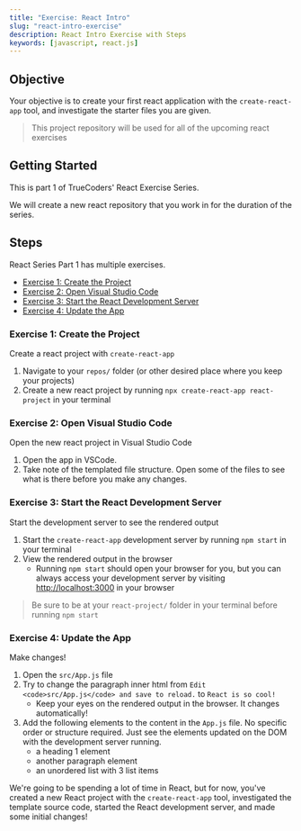 ```yaml
---
title: "Exercise: React Intro"
slug: "react-intro-exercise"
description: React Intro Exercise with Steps
keywords: [javascript, react.js]
---
```


## Objective

Your objective is to create your first react application with the `create-react-app` tool, and investigate the starter files you are given.

> This project repository will be used for all of the upcoming react exercises

## Getting Started

This is part 1 of TrueCoders' React Exercise Series.

We will create a new react repository that you work in for the duration of the series.

## Steps

React Series Part 1 has multiple exercises.

- [Exercise 1: Create the Project](#exercise-1-create-the-project)
- [Exercise 2: Open Visual Studio Code](#exercise-2-open-visual-studio-code)
- [Exercise 3: Start the React Development Server](#exercise-3-start-the-react-development-server)
- [Exercise 4: Update the App](#exercise-4-update-the-app)

### Exercise 1: Create the Project

Create a react project with `create-react-app`

1. Navigate to your `repos/` folder (or other desired place where you keep your projects)
2. Create a new react project by running `npx create-react-app react-project` in your terminal

### Exercise 2: Open Visual Studio Code

Open the new react project in Visual Studio Code

1. Open the app in VSCode.
2. Take note of the templated file structure. Open some of the files to see what is there before you make any changes.

### Exercise 3: Start the React Development Server

Start the development server to see the rendered output

1. Start the `create-react-app` development server by running `npm start` in your terminal
2. View the rendered output in the browser
   - Running `npm start` should open your browser for you, but you can always access your development server by visiting [http://localhost:3000](http://localhost:3000) in your browser

> Be sure to be at your `react-project/` folder in your terminal before running `npm start`

### Exercise 4: Update the App

Make changes!

1. Open the `src/App.js` file
2. Try to change the paragraph inner html from `Edit <code>src/App.js</code> and save to reload.` to `React is so cool!`
   - Keep your eyes on the rendered output in the browser. It changes automatically!
3. Add the following elements to the content in the `App.js` file. No specific order or structure required. Just see the elements updated on the DOM with the development server running.
   - a heading 1 element
   - another paragraph element
   - an unordered list with 3 list items

We're going to be spending a lot of time in React, but for now, you've created a new React project with the `create-react-app` tool, investigated the template source code, started the React development server, and made some initial changes!
